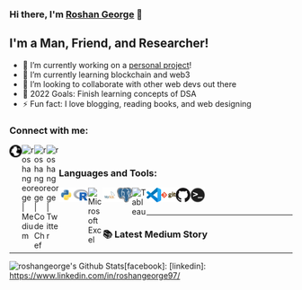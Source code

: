 ### Hi there, I'm [Roshan George][website] 👋

## I'm a Man, Friend, and Researcher!
- 🔭 I’m currently working on a [personal project][website]!
- 🌱 I’m currently learning blockchain and web3
- 👯 I’m looking to collaborate with other web devs out there
- 🥅 2022 Goals: Finish learning concepts of DSA
- ⚡ Fun fact: I love blogging, reading books, and web designing

### Connect with me:

[<img align="left" alt="roshangeorge97.github.io/portfolio/" width="22px" src="https://raw.githubusercontent.com/iconic/open-iconic/master/svg/globe.svg" />][website]
[<img align="left" target="_blank" href="https://twitter.com/dev_roshangeorg" alt="roshangeorge | Medium" width="22px" src="https://cdn.jsdelivr.net/npm/simple-icons@v3/icons/medium.svg" />][medium]
[<img align="left" alt="roshangeorge | Code Chef" width="22px" src="https://cdn.jsdelivr.net/npm/simple-icons@v3/icons/codechef.svg" />][codechef]
[<img align="left" alt="roshangeorge | Twitter" width="22px" src="https://cdn.jsdelivr.net/npm/simple-icons@v3/icons/twitter.svg" />][twitter]

<br />

### Languages and Tools:

[<img align="left" alt="Python" width="26px" src="https://raw.githubusercontent.com/github/explore/80688e429a7d4ef2fca1e82350fe8e3517d3494d/topics/python/python.png" />][website]
[<img align="left" alt="R" width="26px" src="https://raw.githubusercontent.com/github/explore/80688e429a7d4ef2fca1e82350fe8e3517d3494d/topics/r/r.png" />][website]
[<img align="left" alt="Microsoft Excel" width="26px" src="https://img.icons8.com/color/452/microsoft-excel-2019--v1.png" />][website]
[<img align="left" alt="MySQL" width="26px" src="https://raw.githubusercontent.com/github/explore/80688e429a7d4ef2fca1e82350fe8e3517d3494d/topics/mysql/mysql.png" />][website]
[<img align="left" alt="PostgreSQL" width="26px" src="https://raw.githubusercontent.com/github/explore/80688e429a7d4ef2fca1e82350fe8e3517d3494d/topics/postgresql/postgresql.png" />][website]
[<img align="left" alt="Tableau" width="26px" src="https://cdn.worldvectorlogo.com/logos/tableau-software.svg" />][website]
[<img align="left" alt="Visual Studio Code" width="26px" src="https://raw.githubusercontent.com/github/explore/80688e429a7d4ef2fca1e82350fe8e3517d3494d/topics/visual-studio-code/visual-studio-code.png" />][website]
[<img align="left" alt="Git" width="26px" src="https://raw.githubusercontent.com/github/explore/80688e429a7d4ef2fca1e82350fe8e3517d3494d/topics/git/git.png" />][website]
[<img align="left" alt="GitHub" width="26px" src="https://raw.githubusercontent.com/github/explore/78df643247d429f6cc873026c0622819ad797942/topics/github/github.png" />][website]
[<img align="left" alt="HTML5" width="26px" src="https://raw.githubusercontent.com/github/explore/80688e429a7d4ef2fca1e82350fe8e3517d3494d/topics/terminal/terminal.png" />][website]

<br />
<br />

---

### 📚 Latest Medium Story
<!-- MEDIUM-STORY-LIST:START -->
<!-- MEDIUM-STORY-LIST:END -->

---

<img align="left" alt="roshangeorge's Github Stats" src="https://github-readme-stats.vercel.app/api?username=roshangeorge97&show_icons=true&hide_border=true" />

[website]: https://roshangeorge97.github.io/portfolio/
[medium]: 
[kaggle]: 
[codechef]: https://www.codechef.com/users/roshangeorge97
[twitter]: https://twitter.com/dev_roshangeorg
[facebook]:
[linkedin]: https://www.linkedin.com/in/roshangeorge97/
